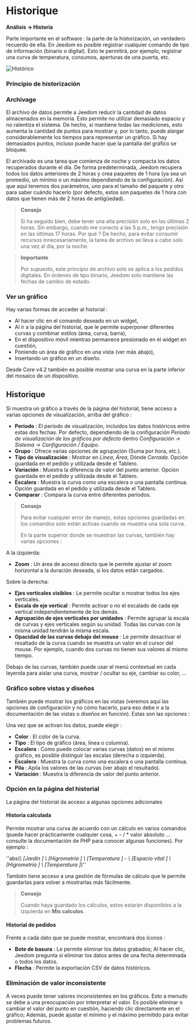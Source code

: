 # Historique

**Análisis → Historia**

Parte importante en el software : la parte de la historización, un verdadero recuerdo de ella. En Jeedom es posible registrar cualquier comando de tipo de información (binario o digital). Esto te permitirá, por ejemplo, registrar una curva de temperatura, consumos, aperturas de una puerta, etc.

![Histórico](./images/history.gif)

### Principio de historización

### Archivage

El archivo de datos permite a Jeedom reducir la cantidad de datos almacenados en la memoria. Esto permite no utilizar demasiado espacio y no ralentiza el sistema. De hecho, si mantiene todas las mediciones, esto aumenta la cantidad de puntos para mostrar y, por lo tanto, puede alargar considerablemente los tiempos para representar un gráfico. Si hay demasiados puntos, incluso puede hacer que la pantalla del gráfico se bloquee.

El archivado es una tarea que comienza de noche y compacta los datos recuperados durante el día. De forma predeterminada, Jeedom recupera todos los datos anteriores de 2 horas y crea paquetes de 1 hora (ya sea un promedio, un mínimo o un máximo dependiendo de la configuración). Así que aquí tenemos dos parámetros, uno para el tamaño del paquete y otro para saber cuándo hacerlo (por defecto, estos son paquetes de 1 hora con datos que tienen más de 2 horas de antigüedad).

> **Consejo**
>
> Si ha seguido bien, debe tener una alta precisión solo en las últimas 2 horas. Sin embargo, cuando me conecto a las 5 p.m., tengo precisión en las últimas 17 horas. Por qué ? De hecho, para evitar consumir recursos innecesariamente, la tarea de archivo se lleva a cabo solo una vez al día, por la noche.

> **Importante**
>
> Por supuesto, este principio de archivo solo se aplica a los pedidos digitales. En órdenes de tipo binario, Jeedom solo mantiene las fechas de cambio de estado.

### Ver un gráfico

Hay varias formas de acceder al historial :

- Al hacer clic en el comando deseado en un widget,
- Al ir a la página del historial, que le permite superponer diferentes curvas y combinar estilos (área, curva, barra),
- En el dispositivo móvil mientras permanece presionado en el widget en cuestión,
- Poniendo un área de gráfico en una vista (ver más abajo),
- Insertando un gráfico en un diseño.

Desde Core v4.2 también es posible mostrar una curva en la parte inferior del mosaico de un dispositivo.

## Historique

Si muestra un gráfico a través de la página del historial, tiene acceso a varias opciones de visualización, arriba del gráfico :

- **Período** : El período de visualización, incluidos los datos históricos entre estas dos fechas. Por defecto, dependiendo de la configuración _Período de visualización de los gráficos por defecto_ dentro _Configuración → Sistema → Configuración / Equipo_.
- **Grupo** : Ofrece varias opciones de agrupación (Suma por hora, etc.).
- **Tipo de visualización** : Mostrar en _Línea_, _Área_, Dónde _Cerrada_. Opción guardada en el pedido y utilizada desde el Tablero.
- **Variación** : Muestra la diferencia de valor del punto anterior. Opción guardada en el pedido y utilizada desde el Tablero.
- **Escalera** : Muestra la curva como una escalera o una pantalla continua. Opción guardada en el pedido y utilizada desde el Tablero.
- **Comparar** : Compara la curva entre diferentes períodos.

> **Consejo**
>
> Para evitar cualquier error de manejo, estas opciones guardadas en los comandos solo están activas cuando se muestra una sola curva.
>
> En la parte superior donde se muestran las curvas, también hay varias opciones :

A la izquierda:

- **Zoom** : Un área de acceso directo que le permite ajustar el zoom horizontal a la duración deseada, si los datos están cargados.

Sobre la derecha:

- **Ejes verticales visibles** : Le permite ocultar o mostrar todos los ejes verticales.
- **Escala de eje vertical** : Permite activar o no el escalado de cada eje vertical independientemente de los demás.
- **Agrupación de ejes verticales por unidades** : Permite agrupar la escala de curvas y ejes verticales según su unidad. Todas las curvas con la misma unidad tendrán la misma escala.
- **Opacidad de las curvas debajo del mouse** : Le permite desactivar el resaltado de la curva cuando se muestra un valor en el cursor del mouse. Por ejemplo, cuando dos curvas no tienen sus valores al mismo tiempo.

Debajo de las curvas, también puede usar el menú contextual en cada leyenda para aislar una curva, mostrar / ocultar su eje, cambiar su color, ...

### Gráfico sobre vistas y diseños

También puede mostrar los gráficos en las vistas (veremos aquí las opciones de configuración y no cómo hacerlo, para eso debe ir a la documentación de las vistas o diseños en función). Estas son las opciones :

Una vez que se activan los datos, puede elegir :

- **Color** : El color de la curva.
- **Tipo** : El tipo de gráfico (área, línea o columna).
- **Escalera** : Como puede colocar varias curvas (datos) en el mismo gráfico, es posible distinguir las escalas (derecha o izquierda).
- **Escalera** : Muestra la curva como una escalera o una pantalla continua.
- **Pila** : Apila los valores de las curvas (ver abajo el resultado).
- **Variación** : Muestra la diferencia de valor del punto anterior.

### Opción en la página del historial

La página del historial da acceso a algunas opciones adicionales

#### Historia calculada

Permite mostrar una curva de acuerdo con un cálculo en varios comandos (puede hacer prácticamente cualquier cosa, + - / \* valor absoluto ... consulte la documentación de PHP para conocer algunas funciones). Por ejemplo :

''abs(_\ [Jardín \] \ [Higrometría \] \ [Temperatura \]_ - _\ [Espacio vital \] \ [Higrometría \] \ [Temperatura \]_)''

También tiene acceso a una gestión de fórmulas de cálculo que le permite guardarlas para volver a mostrarlas más fácilmente.

> **Consejo**
>
> Cuando haya guardado los cálculos, estos estarán disponibles a la izquierda en **Mis calculos**.

#### Historial de pedidos

Frente a cada dato que se puede mostrar, encontrará dos íconos :

- **Bote de basura** : Le permite eliminar los datos grabados; Al hacer clic, Jeedom pregunta si eliminar los datos antes de una fecha determinada o todos los datos.
- **Flecha** : Permite la exportación CSV de datos históricos.

### Eliminación de valor inconsistente

A veces puede tener valores inconsistentes en los gráficos. Esto a menudo se debe a una preocupación por interpretar el valor. Es posible eliminar o cambiar el valor del punto en cuestión, haciendo clic directamente en el gráfico; Además, puede ajustar el mínimo y el máximo permitido para evitar problemas futuros.
